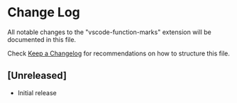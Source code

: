 # Change Log

All notable changes to the "vscode-function-marks" extension will be documented in this file.

Check [Keep a Changelog](http://keepachangelog.com/) for recommendations on how to structure this file.

## [Unreleased]

- Initial release
